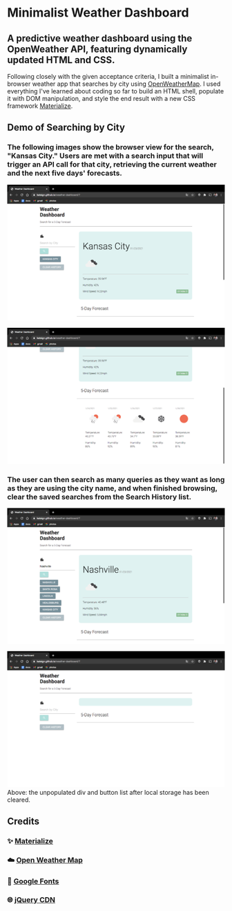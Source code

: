 # Minimalist Weather Dashboard
## A predictive weather dashboard using the OpenWeather API, featuring dynamically updated HTML and CSS.
Following closely with the given acceptance criteria, I built a minimalist in-browser weather app that searches by city using [OpenWeatherMap](https://home.openweathermap.org/). I used everything I've learned about coding so far to build an HTML shell, populate it with DOM manipulation, and style the end result with a new CSS framework [Materialize](https://materializecss.com/).

## Demo of Searching by City

### The following images show the browser view for the search, "Kansas City." Users are met with a search input that will trigger an API call for that city, retrieving the current weather and the next five days' forecasts.
![Demo of Day Planner](./assets/screenshots/kc1.png)

![Demo of Day Planner](./assets/screenshots/kc2.png)

### The user can then search as many queries as they want as long as they are using the city name, and when finished browsing, clear the saved searches from the Search History list.

![Demo of Day Planner](./assets/screenshots/history.png)

![Demo of Day Planner](./assets/screenshots/empty.png)
Above: the unpopulated div and button list after local storage has been cleared.

## Credits

### :sparkles: [Materialize](https://materializecss.com/)
### :cloud: [Open Weather Map](https://home.openweathermap.org/)
### :blue_book: [Google Fonts](https://code.jquery.com/)
### :globe_with_meridians: [jQuery CDN](https://fonts.google.com/)
